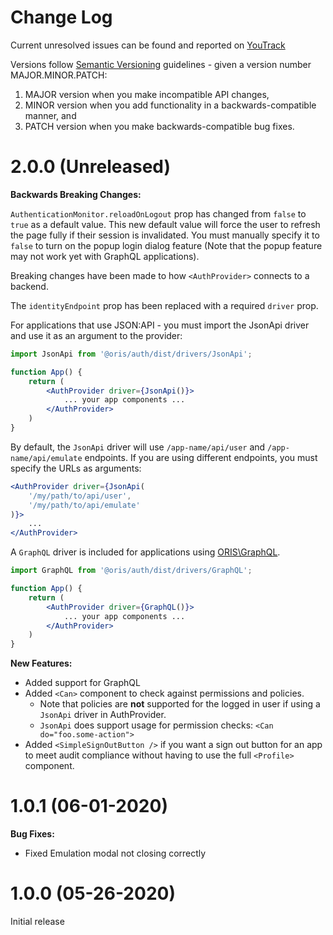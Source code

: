 # Change Log

Current unresolved issues can be found and reported on [YouTrack](https://ordevsvc01.rf.ohio-state.edu/youtrack/issues?q=%23oris\auth+%23Unresolved+)

Versions follow [Semantic Versioning](https://semver.org/) guidelines - given a version number MAJOR.MINOR.PATCH:

1. MAJOR version when you make incompatible API changes,
2. MINOR version when you add functionality in a backwards-compatible manner, and
3. PATCH version when you make backwards-compatible bug fixes.

# 2.0.0 (Unreleased)

__Backwards Breaking Changes:__

`AuthenticationMonitor.reloadOnLogout` prop has changed from `false` to `true` as a default value. This new default value will force the user to refresh the page fully if their session is invalidated. You must manually specify it to `false` to turn on the popup login dialog feature (Note that the popup feature may not work yet with GraphQL applications).

Breaking changes have been made to how `<AuthProvider>` connects to a backend.

The `identityEndpoint` prop has been replaced with a required `driver` prop.

For applications that use JSON:API - you must import the JsonApi driver and use it as an argument to the provider:

```jsx
import JsonApi from '@oris/auth/dist/drivers/JsonApi';

function App() {
    return (
        <AuthProvider driver={JsonApi()}>
            ... your app components ...
        </AuthProvider>
    )
}
```

By default, the `JsonApi` driver will use `/app-name/api/user` and `/app-name/api/emulate` endpoints. If you are using different endpoints, you must specify the URLs as arguments:

```jsx
<AuthProvider driver={JsonApi(
    '/my/path/to/api/user', 
    '/my/path/to/api/emulate'
)}>
    ...
</AuthProvider>
```

A `GraphQL` driver is included for applications using [ORIS\GraphQL](https://code.osu.edu/oris/graphql).

```jsx
import GraphQL from '@oris/auth/dist/drivers/GraphQL';

function App() {
    return (
        <AuthProvider driver={GraphQL()}>
            ... your app components ...
        </AuthProvider>
    )
}
```

__New Features:__

* Added support for GraphQL
* Added `<Can>` component to check against permissions and policies.
    * Note that policies are **not** supported for the logged in user if using a `JsonApi` driver in AuthProvider. 
    * `JsonApi` does support usage for permission checks: `<Can do="foo.some-action">`
* Added `<SimpleSignOutButton />` if you want a sign out button for an app to meet audit compliance without having to use the full `<Profile>` component.


# 1.0.1 (06-01-2020)

__Bug Fixes:__

* Fixed Emulation modal not closing correctly

# 1.0.0 (05-26-2020)

Initial release
